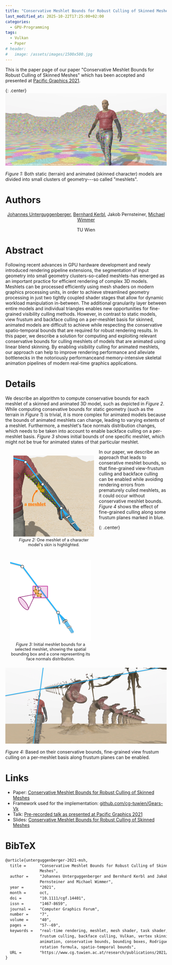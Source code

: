 ```yaml
---
title: "Conservative Meshlet Bounds for Robust Culling of Skinned Meshes"
last_modified_at: 2025-10-22T17:25:00+02:00
categories:
  - GPU-Programming
tags:
  - Vulkan
  - Paper
# header:
#   image: /assets/images/1500x500.jpg
---
```


This is the paper page of our paper "Conservative Meshlet Bounds for Robust Culling of Skinned Meshes" which has been accepted and presented at [Pacific Graphics 2021](https://www.pg2021.org/).

{: .center}
[![Terrain and skinned character model divided into meshlets](/assets/images/msh-header-image.png)](/assets/images/msh-header-image.png)

_Figure 1:_ Both static (terrain) and animated (skinned character) models are divided into small clusters of geometry---so called "meshlets". 

# Authors

<div style="display:block; text-align: center; padding-bottom: 1em;">
  <a href="https://www.cg.tuwien.ac.at/staff/JohannesUnterguggenberger">Johannes Unterguggenberger</a>, <a href="https://www.cg.tuwien.ac.at/staff/BernhardKerbl">Bernhard Kerbl</a>, Jakob Pernsteiner, <a href="https://www.cg.tuwien.ac.at/staff/MichaelWimmer">Michael Wimmer</a>
</div>
<div style="display:block; text-align: center;">
  TU Wien
</div>

# Abstract

Following recent advances in GPU hardware development and newly introduced rendering pipeline extensions, the segmentation of input geometry into small geometry clusters-so-called meshlets-has emerged as an important practice for efficient rendering of complex 3D models. Meshlets can be processed efficiently using mesh shaders on modern graphics processing units, in order to achieve streamlined geometry processing in just two tightly coupled shader stages that allow for dynamic workload manipulation in-between. The additional granularity layer between entire models and individual triangles enables new opportunities for fine-grained visibility culling methods. However, in contrast to static models, view frustum and backface culling on a per-meshlet basis for skinned, animated models are difficult to achieve while respecting the conservative spatio-temporal bounds that are required for robust rendering results. In this paper, we describe a solution for computing and exploiting relevant conservative bounds for culling meshlets of models that are animated using linear blend skinning. By enabling visibility culling for animated meshlets, our approach can help to improve rendering performance and alleviate bottlenecks in the notoriously performanceand memory-intensive skeletal animation pipelines of modern real-time graphics applications.

# Details

We describe an algorithm to compute conservative bounds for each meshlet of a skinned and animated 3D model, such as depicted in _Figure 2_. While computing consevative bounds for static geometry (such as the terrain in _Figure 1_) is trivial, it is more complex for animated models because the bounds of animated meshlets can change, leading to varying extents of a meshlet. Furthermore, a meshlet's face normals distribution changes, which needs to be taken into account to enable backface culling on a per-meshlet basis. _Figure 3_ shows initial bounds of one specific meshlet, which might not be true for animated states of that particular meshlet. 

<div style="display:block;">
   <div style="float:left; width:50%; padding:4% 3% 4% 5%; text-align:center; font-size:0.9em;">
    <a href="/assets/images/msh-meshlet-on-skin.png" class="image-popup"><img src="/assets/images/msh-meshlet-on-skin.png" alt="One meshlet highlighted of a skinned character model"/></a><br/>
     <em>Figure 2:</em> One meshlet of a character model's skin is highlighted.
  </div>
  <div style="float:left; width:50%; padding:4% 5% 4% 3%; text-align:center; font-size:0.9em;">
    <a href="/assets/images/msh-meshlet-bounds.png" class="image-popup"><img src="/assets/images/msh-meshlet-bounds.png" alt="Initial meshlet bounds"/></a><br/>
     <em>Figure 3:</em> Initial meshlet bounds for a selected meshlet, showing the spatial bounding box and a cone representing its face normals distribution.
  </div>
</div>

In our paper, we describe an approach that leads to conserative meshlet bounds, so that fine-grained view-frustum culling and backface culling can be enabled while avoiding rendering errors from prematurely culled meshlets, as it could occur without conservative meshlet bounds. _Figure 4_ shows the effect of fine-grained culling along some frustum planes marked in blue.

{: .center}
[![Fine-grained view frustum culling](/assets/images/msh-meshlet-culling.png)](/assets/images/msh-meshlet-culling.png)

_Figure 4:_ Based on their conservative bounds, fine-grained view frustum culling on a per-meshlet basis along frustum planes can be enabled.

# Links
- Paper: [Conservative Meshlet Bounds for Robust Culling of Skinned Meshes](https://www.cg.tuwien.ac.at/research/publications/2021/unterguggenberger-2021-msh/unterguggenberger-2021-msh-paper.pdf)
- Framework used for the implementation: [github.com/cg-tuwien/Gears-Vk](https://github.com/cg-tuwien/Gears-Vk)
- Talk: [Pre-recorded talk as presented at Pacific Graphics 2021](https://youtu.be/auE3AF7B06A)
- Slides: [Conservative Meshlet Bounds for Robust Culling of Skinned Meshes](https://www.cg.tuwien.ac.at/research/publications/2021/unterguggenberger-2021-msh/unterguggenberger-2021-msh-slides.pdf)

# BibTeX

```tex
@article{unterguggenberger-2021-msh,
  title =      "Conservative Meshlet Bounds for Robust Culling of Skinned
               Meshes",
  author =     "Johannes Unterguggenberger and Bernhard Kerbl and Jakob
               Pernsteiner and Michael Wimmer",
  year =       "2021",
  month =      oct,
  doi =        "10.1111/cgf.14401",
  issn =       "1467-8659",
  journal =    "Computer Graphics Forum",
  number =     "7",
  volume =     "40",
  pages =      "57--69",
  keywords =   "real-time rendering, meshlet, mesh shader, task shader, view
               frustum culling, backface culling, Vulkan, vertex skinning,
               animation, conservative bounds, bounding boxes, Rodrigues'
               rotation formula, spatio-temporal bounds",
  URL =        "https://www.cg.tuwien.ac.at/research/publications/2021/unterguggenberger-2021-msh/",
}
```              
